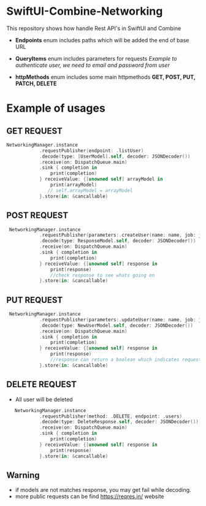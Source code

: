 # SwiftUI-Combine-Networking
This repository shows how handle Rest API's in SwiftUI and Combine

* **Endpoints** enum includes paths which will be added the end of base URL


* **QueryItems** enum includes parameters for requests *Example to authenticate user, we need to email and password from user*


* **httpMethods** enum includes some main httpmethods **GET, POST, PUT, PATCH, DELETE** 

# Example of usages


## GET REQUEST
```swift
NetworkingManager.instance
            .requestPublisher(endpoint: .listUser)
            .decode(type: [UserModel].self, decoder: JSONDecoder())
            .receive(on: DispatchQueue.main)
            .sink { completion in
                print(completion)
            } receiveValue: {[unowned self] arrayModel in
                print(arrayModel)
               // self.arrayModel = arrayModel
            }.store(in: &cancallable)
```
 

## POST REQUEST
```swift
 NetworkingManager.instance
            .requestPublisher(parameters:.createUser(name: name, job: job),method: .POST, endpoint: .users)
            .decode(type: ResponseModel.self, decoder: JSONDecoder())
            .receive(on: DispatchQueue.main)
            .sink { completion in
                print(completion)
            } receiveValue: {[unowned self] response in
                print(response)
                //check response to see whats going on
            }.store(in: &cancallable)
```

## PUT REQUEST
```swift
 NetworkingManager.instance
            .requestPublisher(parameters:.updateUser(name: name, job: job),method: .PUT, endpoint: .updateUser)
            .decode(type: NewUserModel.self, decoder: JSONDecoder())
            .receive(on: DispatchQueue.main)
            .sink { completion in
                print(completion)
            } receiveValue: {[unowned self] response in
                print(response)
                //response can return a boolean which indicates request was succesfull or not
            }.store(in: &cancallable)

```

## DELETE REQUEST 

* All user will be deleted
```swift
   NetworkingManager.instance
            .requestPublisher(method: .DELETE, endpoint: .users)
            .decode(type: DeleteResponse.self, decoder: JSONDecoder())
            .receive(on: DispatchQueue.main)
            .sink { completion in
                print(completion)
            } receiveValue: {[unowned self] response in
                print(response)
            }.store(in: &cancallable)

```

## Warning
* if models are not matches response, you may get fail while decoding. 
* more public requests can be find https://reqres.in/ website
